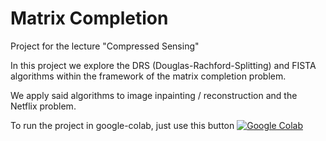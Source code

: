 # Matrix Completion
Project for the lecture "Compressed Sensing"


In this project we explore the DRS (Douglas-Rachford-Splitting) and FISTA algorithms within the framework of the matrix completion problem.

We apply said algorithms to image inpainting / reconstruction and the Netflix problem.

To run the project in google-colab, just use this button
[![Google Colab](https://badgen.net/badge/Launch/on%20Google%20Colab/blue?icon=terminal)](https://colab.research.google.com/github/uprestel/Matrix-Completion/blob/master/project.ipynb)
